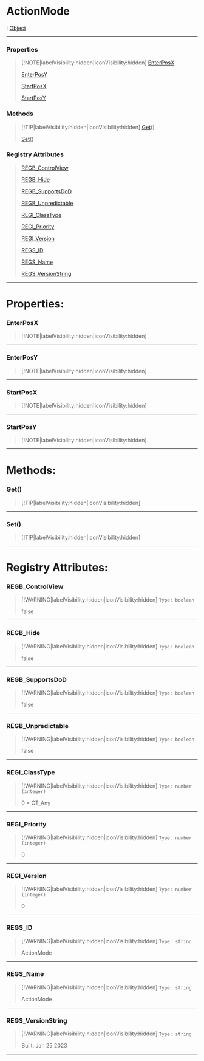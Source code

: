 # ActionMode
 : [Object](Object.md)
___
### Properties  
> [!NOTE|labelVisibility:hidden|iconVisibility:hidden]
> [EnterPosX](#EnterPosX)
>
> [EnterPosY](#EnterPosY)
>
> [StartPosX](#StartPosX)
>
> [StartPosY](#StartPosY)
>
### Methods  
> [!TIP|labelVisibility:hidden|iconVisibility:hidden]
> [Get](#Get)()
>
> [Set](#Set)()
>
### Registry Attributes
> [REGB_ControlView](#REGB_ControlView)
>
> [REGB_Hide](#REGB_Hide)
>
> [REGB_SupportsDoD](#REGB_SupportsDoD)
>
> [REGB_Unpredictable](#REGB_Unpredictable)
>
> [REGI_ClassType](#REGI_ClassType)
>
> [REGI_Priority](#REGI_Priority)
>
> [REGI_Version](#REGI_Version)
>
> [REGS_ID](#REGS_ID)
>
> [REGS_Name](#REGS_Name)
>
> [REGS_VersionString](#REGS_VersionString)
>
___

# Properties: <!-- {docsify-ignore} -->

### EnterPosX
> [!NOTE|labelVisibility:hidden|iconVisibility:hidden]
___

### EnterPosY
> [!NOTE|labelVisibility:hidden|iconVisibility:hidden]
___

### StartPosX
> [!NOTE|labelVisibility:hidden|iconVisibility:hidden]
___

### StartPosY
> [!NOTE|labelVisibility:hidden|iconVisibility:hidden]
___


# Methods: <!-- {docsify-ignore} -->

### Get()
> [!TIP|labelVisibility:hidden|iconVisibility:hidden]
___

### Set()
> [!TIP|labelVisibility:hidden|iconVisibility:hidden]
___


# Registry Attributes: <!-- {docsify-ignore} -->

### REGB_ControlView
> [!WARNING|labelVisibility:hidden|iconVisibility:hidden]
> `Type: boolean`
>
> false
>
___

### REGB_Hide
> [!WARNING|labelVisibility:hidden|iconVisibility:hidden]
> `Type: boolean`
>
> false
>
___

### REGB_SupportsDoD
> [!WARNING|labelVisibility:hidden|iconVisibility:hidden]
> `Type: boolean`
>
> false
>
___

### REGB_Unpredictable
> [!WARNING|labelVisibility:hidden|iconVisibility:hidden]
> `Type: boolean`
>
> false
>
___

### REGI_ClassType
> [!WARNING|labelVisibility:hidden|iconVisibility:hidden]
> `Type: number (integer)`
>
> 0 = CT_Any
>
___

### REGI_Priority
> [!WARNING|labelVisibility:hidden|iconVisibility:hidden]
> `Type: number (integer)`
>
> 0
>
___

### REGI_Version
> [!WARNING|labelVisibility:hidden|iconVisibility:hidden]
> `Type: number (integer)`
>
> 0
>
___

### REGS_ID
> [!WARNING|labelVisibility:hidden|iconVisibility:hidden]
> `Type: string`
>
> ActionMode
>
___

### REGS_Name
> [!WARNING|labelVisibility:hidden|iconVisibility:hidden]
> `Type: string`
>
> ActionMode
>
___

### REGS_VersionString
> [!WARNING|labelVisibility:hidden|iconVisibility:hidden]
> `Type: string`
>
> Built: Jan 25 2023
>
___

